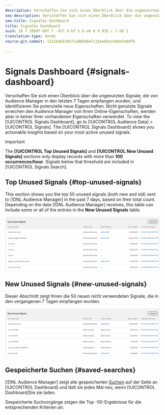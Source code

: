 ```yaml
---
description: Verschaffen Sie sich einen Überblick über die ungenutzten Signale, die von Audience Manager in den letzten 7 Tagen empfangen wurden, und identifizieren Sie potenzielle neue Eigenschaften. Nicht genutzte Signale erreichen den Audience Manager von Ihren Online-Eigenschaften, werden aber in keiner Ihrer vorhandenen Eigenschaften verwendet. Um das Signal-Dashboard anzuzeigen, gehen Sie zu Zielgruppendaten > Signale. Das Signal-Dashboard zeigt Ihnen umsetzbare Einblicke auf Grundlage Ihrer am aktivsten genutzten Signale.
seo-description: Verschaffen Sie sich einen Überblick über die ungenutzten Signale, die von Audience Manager in den letzten 7 Tagen empfangen wurden, und identifizieren Sie potenzielle neue Eigenschaften. Nicht genutzte Signale erreichen den Audience Manager von Ihren Online-Eigenschaften, werden aber in keiner Ihrer vorhandenen Eigenschaften verwendet. Um das Signal-Dashboard anzuzeigen, gehen Sie zu Zielgruppendaten > Signale. Das Signal-Dashboard zeigt Ihnen umsetzbare Einblicke auf Grundlage Ihrer am aktivsten genutzten Signale.
seo-title: Signales Dashboard
title: Signales Dashboard
uuid: 26 f 39507-097 f -427 d-bf 5 b-ab 6 d 035 c 1 dd 2
translation-type: tm+mt
source-git-commit: 12216ab5105fce80b4b47c31ee6be144ddfe8df9

---
```



# Signals Dashboard {#signals-dashboard}

Verschaffen Sie sich einen Überblick über die ungenutzten Signale, die von Audience Manager in den letzten 7 Tagen empfangen wurden, und identifizieren Sie potenzielle neue Eigenschaften. Nicht genutzte Signale erreichen den Audience Manager von Ihren Online-Eigenschaften, werden aber in keiner Ihrer vorhandenen Eigenschaften verwendet. To view the [!UICONTROL Signals Dashboard], go to [!UICONTROL Audience Data] &gt; [!UICONTROL Signals]. The [!UICONTROL Signals Dashboard] shows you actionable insights based on your most active unused signals.

>[!IMPORTANT]
>
>The **[!UICONTROL Top Unused Signals]** and **[!UICONTROL New Unused Signals]** sections only display records with more than **100 occurrences/hour**. Signals below that threshold are included in [!UICONTROL Signals Search].

## Top Unused Signals {#top-unused-signals}

This section shows you the top 50 unused signals (both new and old) sent to [!DNL Audience Manager] in the past 7 days, based on their total count. Depending on the data [!DNL Audience Manager] receives, this table can include some or all of the entries in the **New Unused Signals** table.

![](assets/signals-top-unused.png)

## New Unused Signals {#new-unused-signals}

Dieser Abschnitt zeigt Ihnen die 50 neuen nicht verwendeten Signale, die in den vergangenen 7 Tagen empfangen wurden.

![](assets/signals-new-unused.png)

## Gespeicherte Suchen {#saved-searches}

[!DNL Audience Manager] zeigt alle gespeicherten [Suchen](../../features/data-explorer/data-explorer-signals-search/data-explorer-save-search.md) auf der Seite an [!UICONTROL Dashboard] und lädt sie jedes Mal neu, wenn [!UICONTROL Dashboard]Sie sie laden.

Gespeicherte Suchvorgänge zeigen die Top -50-Ergebnisse für die entsprechenden Kriterien an.